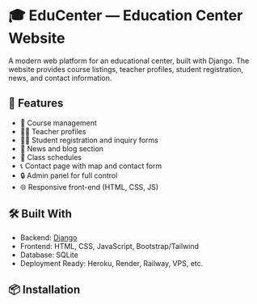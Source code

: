 # 🎓 EduCenter — Education Center Website

A modern web platform for an educational center, built with Django. The website provides course listings, teacher profiles, student registration, news, and contact information.

## 🚀 Features

- 🏫 Course management
- 👨‍🏫 Teacher profiles
- 🧑‍🎓 Student registration and inquiry forms
- 📰 News and blog section
- 📅 Class schedules
- 📞 Contact page with map and contact form
- 🔒 Admin panel for full control
- 🌐 Responsive front-end (HTML, CSS, JS)

## 🛠️ Built With

- Backend: [Django](https://www.djangoproject.com/)
- Frontend: HTML, CSS, JavaScript, Bootstrap/Tailwind
- Database: SQLite
- Deployment Ready: Heroku, Render, Railway, VPS, etc.

## 📦 Installation

